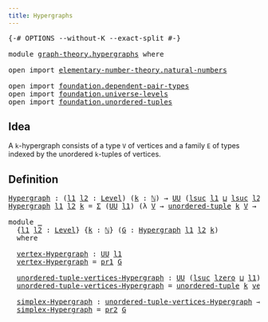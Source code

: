 ```yaml
---
title: Hypergraphs
---
```


<pre class="Agda"><a id="37" class="Symbol">{-#</a> <a id="41" class="Keyword">OPTIONS</a> <a id="49" class="Pragma">--without-K</a> <a id="61" class="Pragma">--exact-split</a> <a id="75" class="Symbol">#-}</a>

<a id="80" class="Keyword">module</a> <a id="87" href="graph-theory.hypergraphs.html" class="Module">graph-theory.hypergraphs</a> <a id="112" class="Keyword">where</a>

<a id="119" class="Keyword">open</a> <a id="124" class="Keyword">import</a> <a id="131" href="elementary-number-theory.natural-numbers.html" class="Module">elementary-number-theory.natural-numbers</a>

<a id="173" class="Keyword">open</a> <a id="178" class="Keyword">import</a> <a id="185" href="foundation.dependent-pair-types.html" class="Module">foundation.dependent-pair-types</a>
<a id="217" class="Keyword">open</a> <a id="222" class="Keyword">import</a> <a id="229" href="foundation.universe-levels.html" class="Module">foundation.universe-levels</a>
<a id="256" class="Keyword">open</a> <a id="261" class="Keyword">import</a> <a id="268" href="foundation.unordered-tuples.html" class="Module">foundation.unordered-tuples</a>
</pre>
## Idea

A `k`-hypergraph consists of a type `V` of vertices and a family `E` of types indexed by the unordered `k`-tuples of vertices.

## Definition

<pre class="Agda"><a id="Hypergraph"></a><a id="461" href="graph-theory.hypergraphs.html#461" class="Function">Hypergraph</a> <a id="472" class="Symbol">:</a> <a id="474" class="Symbol">(</a><a id="475" href="graph-theory.hypergraphs.html#475" class="Bound">l1</a> <a id="478" href="graph-theory.hypergraphs.html#478" class="Bound">l2</a> <a id="481" class="Symbol">:</a> <a id="483" href="Agda.Primitive.html#597" class="Postulate">Level</a><a id="488" class="Symbol">)</a> <a id="490" class="Symbol">(</a><a id="491" href="graph-theory.hypergraphs.html#491" class="Bound">k</a> <a id="493" class="Symbol">:</a> <a id="495" href="elementary-number-theory.natural-numbers.html#1548" class="Datatype">ℕ</a><a id="496" class="Symbol">)</a> <a id="498" class="Symbol">→</a> <a id="500" href="foundation-core.universe-levels.html#235" class="Primitive">UU</a> <a id="503" class="Symbol">(</a><a id="504" href="Agda.Primitive.html#780" class="Primitive">lsuc</a> <a id="509" href="graph-theory.hypergraphs.html#475" class="Bound">l1</a> <a id="512" href="Agda.Primitive.html#810" class="Primitive Operator">⊔</a> <a id="514" href="Agda.Primitive.html#780" class="Primitive">lsuc</a> <a id="519" href="graph-theory.hypergraphs.html#478" class="Bound">l2</a><a id="521" class="Symbol">)</a>
<a id="523" href="graph-theory.hypergraphs.html#461" class="Function">Hypergraph</a> <a id="534" href="graph-theory.hypergraphs.html#534" class="Bound">l1</a> <a id="537" href="graph-theory.hypergraphs.html#537" class="Bound">l2</a> <a id="540" href="graph-theory.hypergraphs.html#540" class="Bound">k</a> <a id="542" class="Symbol">=</a> <a id="544" href="foundation-core.dependent-pair-types.html#515" class="Record">Σ</a> <a id="546" class="Symbol">(</a><a id="547" href="foundation-core.universe-levels.html#235" class="Primitive">UU</a> <a id="550" href="graph-theory.hypergraphs.html#534" class="Bound">l1</a><a id="552" class="Symbol">)</a> <a id="554" class="Symbol">(λ</a> <a id="557" href="graph-theory.hypergraphs.html#557" class="Bound">V</a> <a id="559" class="Symbol">→</a> <a id="561" href="foundation.unordered-tuples.html#1180" class="Function">unordered-tuple</a> <a id="577" href="graph-theory.hypergraphs.html#540" class="Bound">k</a> <a id="579" href="graph-theory.hypergraphs.html#557" class="Bound">V</a> <a id="581" class="Symbol">→</a> <a id="583" href="foundation-core.universe-levels.html#235" class="Primitive">UU</a> <a id="586" href="graph-theory.hypergraphs.html#537" class="Bound">l2</a><a id="588" class="Symbol">)</a>

<a id="591" class="Keyword">module</a> <a id="598" href="graph-theory.hypergraphs.html#598" class="Module">_</a>
  <a id="602" class="Symbol">{</a><a id="603" href="graph-theory.hypergraphs.html#603" class="Bound">l1</a> <a id="606" href="graph-theory.hypergraphs.html#606" class="Bound">l2</a> <a id="609" class="Symbol">:</a> <a id="611" href="Agda.Primitive.html#597" class="Postulate">Level</a><a id="616" class="Symbol">}</a> <a id="618" class="Symbol">{</a><a id="619" href="graph-theory.hypergraphs.html#619" class="Bound">k</a> <a id="621" class="Symbol">:</a> <a id="623" href="elementary-number-theory.natural-numbers.html#1548" class="Datatype">ℕ</a><a id="624" class="Symbol">}</a> <a id="626" class="Symbol">(</a><a id="627" href="graph-theory.hypergraphs.html#627" class="Bound">G</a> <a id="629" class="Symbol">:</a> <a id="631" href="graph-theory.hypergraphs.html#461" class="Function">Hypergraph</a> <a id="642" href="graph-theory.hypergraphs.html#603" class="Bound">l1</a> <a id="645" href="graph-theory.hypergraphs.html#606" class="Bound">l2</a> <a id="648" href="graph-theory.hypergraphs.html#619" class="Bound">k</a><a id="649" class="Symbol">)</a>
  <a id="653" class="Keyword">where</a>

  <a id="662" href="graph-theory.hypergraphs.html#662" class="Function">vertex-Hypergraph</a> <a id="680" class="Symbol">:</a> <a id="682" href="foundation-core.universe-levels.html#235" class="Primitive">UU</a> <a id="685" href="graph-theory.hypergraphs.html#603" class="Bound">l1</a>
  <a id="690" href="graph-theory.hypergraphs.html#662" class="Function">vertex-Hypergraph</a> <a id="708" class="Symbol">=</a> <a id="710" href="foundation-core.dependent-pair-types.html#605" class="Field">pr1</a> <a id="714" href="graph-theory.hypergraphs.html#627" class="Bound">G</a>

  <a id="719" href="graph-theory.hypergraphs.html#719" class="Function">unordered-tuple-vertices-Hypergraph</a> <a id="755" class="Symbol">:</a> <a id="757" href="foundation-core.universe-levels.html#235" class="Primitive">UU</a> <a id="760" class="Symbol">(</a><a id="761" href="Agda.Primitive.html#780" class="Primitive">lsuc</a> <a id="766" href="Agda.Primitive.html#764" class="Primitive">lzero</a> <a id="772" href="Agda.Primitive.html#810" class="Primitive Operator">⊔</a> <a id="774" href="graph-theory.hypergraphs.html#603" class="Bound">l1</a><a id="776" class="Symbol">)</a>
  <a id="780" href="graph-theory.hypergraphs.html#719" class="Function">unordered-tuple-vertices-Hypergraph</a> <a id="816" class="Symbol">=</a> <a id="818" href="foundation.unordered-tuples.html#1180" class="Function">unordered-tuple</a> <a id="834" href="graph-theory.hypergraphs.html#619" class="Bound">k</a> <a id="836" href="graph-theory.hypergraphs.html#662" class="Function">vertex-Hypergraph</a>

  <a id="857" href="graph-theory.hypergraphs.html#857" class="Function">simplex-Hypergraph</a> <a id="876" class="Symbol">:</a> <a id="878" href="graph-theory.hypergraphs.html#719" class="Function">unordered-tuple-vertices-Hypergraph</a> <a id="914" class="Symbol">→</a> <a id="916" href="foundation-core.universe-levels.html#235" class="Primitive">UU</a> <a id="919" href="graph-theory.hypergraphs.html#606" class="Bound">l2</a>
  <a id="924" href="graph-theory.hypergraphs.html#857" class="Function">simplex-Hypergraph</a> <a id="943" class="Symbol">=</a> <a id="945" href="foundation-core.dependent-pair-types.html#617" class="Field">pr2</a> <a id="949" href="graph-theory.hypergraphs.html#627" class="Bound">G</a>
</pre>